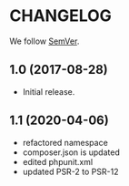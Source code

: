 # CHANGELOG

We follow [SemVer](http://semver.org/).

## 1.0 (2017-08-28)
 - Initial release.

## 1.1 (2020-04-06)
 - refactored namespace
 - composer.json is updated
 - edited phpunit.xml
 - updated PSR-2 to PSR-12 

